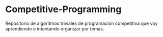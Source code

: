 # Competitive-Programming
Repositorio de algoritmos triviales de programación competitiva que voy aprendiendo e intentando organizar por temas.
